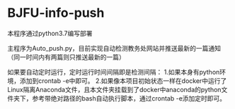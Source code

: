 # BJFU-info-push
本程序通过python3.7编写部署

主程序为Auto_push.py，目前实现自动检测教务处网站并推送最新的一篇通知（同一时间内有两篇则只推送最新的一篇）

如果要自动定时运行，定时运行时间间隔即是检测间隔：
1.如果本身有python环境，添加到crontab -e中即可。
2.如果像本项目初始状态一样在docker中运行了Linux隔离Anaconda文件，且本文件夹挂载到了docker中anaconda的python文件夹下，参考带绝对路径的bash自动执行脚本，通过crontab -e添加定时即可。
